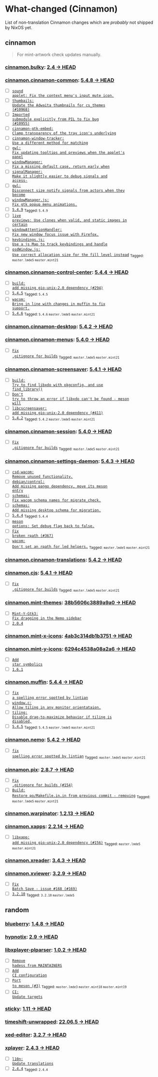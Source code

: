 # What-changed (Cinnamon)

List of non-translation Cinnamon changes which are *probably* not shipped by NixOS yet.
## cinnamon
> For mint-artwork check updates manually.

### [cinnamon.bulky](https://github.com/linuxmint/bulky): [2.4 → HEAD](https://github.com/linuxmint/bulky/compare/2.4...HEAD)




### [cinnamon.cinnamon-common](https://github.com/linuxmint/cinnamon): [5.4.8 → HEAD](https://github.com/linuxmint/cinnamon/compare/5.4.8...HEAD)



- [ ] [<code>sound applet: Fix the context menu's input mute icon.</code>](https://github.com/linuxmint/cinnamon/commit/bc58cf26559a126a516ef64f22593d9788f84d14)
- [ ] [<code>thumbails: Update the Adwaita thumbnails for cs_themes (#10968)</code>](https://github.com/linuxmint/cinnamon/commit/fc09a50236ea4e4aca0ae91f35551ac4e6b49fe7)
- [ ] [<code>Imported submodule explicitly from PIL to fix bug (#10955)</code>](https://github.com/linuxmint/cinnamon/commit/e7d83d98666cfa61ddf73f01d3aefb955622c744)
- [ ] [<code>cinnamon-gtk-embed: Clamp transparency of the tray icon's underlying</code>](https://github.com/linuxmint/cinnamon/commit/100124235fc3509a0f6ca84c11300dbb7e387c26)
- [ ] [<code>cinnamon-window-tracker: Use a different method for matching</code>](https://github.com/linuxmint/cinnamon/commit/9453e6576367491cb7f20a14018fe8ad521d3da7)
- [ ] [<code>gwl: Fix updating tooltips and previews when the applet's panel</code>](https://github.com/linuxmint/cinnamon/commit/d0b2654b6e43d1537eaaeb9ee6011ea64395d93e)
- [ ] [<code>windowManager: Fix a missing default case, return early when</code>](https://github.com/linuxmint/cinnamon/commit/b908d1c2ce7db2a125c81a9aa761334b70e1631a)
- [ ] [<code>signalManager: Make it slightly easier to debug signals and access-</code>](https://github.com/linuxmint/cinnamon/commit/227bfce0625d977e160a565de21140aa2fa8f7a9)
- [ ] [<code>gwl: Disconnect size notify signals from actors when they become</code>](https://github.com/linuxmint/cinnamon/commit/9aff11cd26a3a8b2f135ba1076e3b5d3f8193d50)
- [ ] [<code>windowManager.js: Fix gtk popup menu animations.</code>](https://github.com/linuxmint/cinnamon/commit/414f93a8747f8e50475becfaed03fe17f65ac302)
- [ ] [<code>5.4.9</code>](https://github.com/linuxmint/cinnamon/commit/3b8951121fd220481ae9d892101f90660f4e6e61) <sub>Tagged: <code>5.4.9</code></sub>
- [ ] [<code>live previews: Use clones when valid, and static images in certain</code>](https://github.com/linuxmint/cinnamon/commit/2fe9ec9650f7d65462732e449107e498a1a72620)
- [ ] [<code>windowAttentionHandler: Fix new window focus issue with Firefox.</code>](https://github.com/linuxmint/cinnamon/commit/dccfd2537f9c91cf6535a8ee2c7adb3589fd61d6)
- [ ] [<code>keybindings.js: Use a js Map to track keybindings and handle</code>](https://github.com/linuxmint/cinnamon/commit/e88b1a999b97d524d45d64452c9a3ad0c8189330)
- [ ] [<code>osdWindow.js: Use correct allocation size for the fill level instead</code>](https://github.com/linuxmint/cinnamon/commit/98181340e9894fbe24c4321cbaa17caed0ea46e8) <sub>Tagged: <code>master.lmde5</code> <code>master.mint21</code></sub>

### [cinnamon.cinnamon-control-center](https://github.com/linuxmint/cinnamon-control-center): [5.4.4 → HEAD](https://github.com/linuxmint/cinnamon-control-center/compare/5.4.4...HEAD)



- [ ] [<code>build: add missing gio-unix-2.0 dependency (#294)</code>](https://github.com/linuxmint/cinnamon-control-center/commit/7f5ba6e7a691547840f8482445c09c729e10a397)
- [ ] [<code>5.4.5</code>](https://github.com/linuxmint/cinnamon-control-center/commit/1c476eee4136298eba01eb1994845b5247f5e06f) <sub>Tagged: <code>5.4.5</code></sub>
- [ ] [<code>wacom: Bring in line with changes in muffin to fix support.</code>](https://github.com/linuxmint/cinnamon-control-center/commit/23ba1437a5e5375cb6243dee1110cd766746bc3f)
- [ ] [<code>5.4.6</code>](https://github.com/linuxmint/cinnamon-control-center/commit/b612583036b969a1936e8ec11723355864f6b4bb) <sub>Tagged: <code>5.4.6</code> <code>master.lmde5</code> <code>master.mint21</code></sub>

### [cinnamon.cinnamon-desktop](https://github.com/linuxmint/cinnamon-desktop): [5.4.2 → HEAD](https://github.com/linuxmint/cinnamon-desktop/compare/5.4.2...HEAD)




### [cinnamon.cinnamon-menus](https://github.com/linuxmint/cinnamon-menus): [5.4.0 → HEAD](https://github.com/linuxmint/cinnamon-menus/compare/5.4.0...HEAD)



- [ ] [<code>Fix .gitignore for builds</code>](https://github.com/linuxmint/cinnamon-menus/commit/f9d9a90597896db10592ac67b3a6c8a7b15bc789) <sub>Tagged: <code>master.lmde5</code> <code>master.mint21</code></sub>

### [cinnamon.cinnamon-screensaver](https://github.com/linuxmint/cinnamon-screensaver): [5.4.1 → HEAD](https://github.com/linuxmint/cinnamon-screensaver/compare/5.4.1...HEAD)



- [ ] [<code>build: Try to find libxdo with pkgconfig, and use find_library()</code>](https://github.com/linuxmint/cinnamon-screensaver/commit/7673a6c136ab66e3670919460a87f8887f0ba9b7)
- [ ] [<code>Don't try to throw an error if libxdo can't be found - meson will</code>](https://github.com/linuxmint/cinnamon-screensaver/commit/cfd87cb63316608e7f2a64f68eedcc09cc03d0da)
- [ ] [<code>libcscreensaver: add missing gio-unix-2.0 dependency (#411)</code>](https://github.com/linuxmint/cinnamon-screensaver/commit/8d658e7f313879579322dce666551f132795540b)
- [ ] [<code>5.4.2</code>](https://github.com/linuxmint/cinnamon-screensaver/commit/c9ae1cef31a01a715140d631044556888a00aeab) <sub>Tagged: <code>5.4.2</code> <code>master.lmde5</code> <code>master.mint21</code></sub>

### [cinnamon.cinnamon-session](https://github.com/linuxmint/cinnamon-session): [5.4.0 → HEAD](https://github.com/linuxmint/cinnamon-session/compare/5.4.0...HEAD)



- [ ] [<code>Fix .gitignore for builds</code>](https://github.com/linuxmint/cinnamon-session/commit/29fd37f6d8f94763c13b4f76cd91f047fbccbf81) <sub>Tagged: <code>master.lmde5</code> <code>master.mint21</code></sub>

### [cinnamon.cinnamon-settings-daemon](https://github.com/linuxmint/cinnamon-settings-daemon): [5.4.3 → HEAD](https://github.com/linuxmint/cinnamon-settings-daemon/compare/5.4.3...HEAD)



- [ ] [<code>csd-wacom: Remove unused functionality.</code>](https://github.com/linuxmint/cinnamon-settings-daemon/commit/88e9de536db46ed1bda3777d24e9305d694099c6)
- [ ] [<code>debian/control: Add missing pango dependency, move its meson entry</code>](https://github.com/linuxmint/cinnamon-settings-daemon/commit/928e0ebcb33e9e56fe0631476e7df4e831c174f0)
- [ ] [<code>schemas: Fix wacom schema names for migrate_check.</code>](https://github.com/linuxmint/cinnamon-settings-daemon/commit/a34e269cb771d989b4689acca15edc622065d18b)
- [ ] [<code>schemas: Add missing desktop schema for migration.</code>](https://github.com/linuxmint/cinnamon-settings-daemon/commit/dff79fabd3e0496fc0d7b693f4c00bda798a00a1)
- [ ] [<code>5.4.4</code>](https://github.com/linuxmint/cinnamon-settings-daemon/commit/a33cd01bc45e96bd165717be291e1dc9cea5d578) <sub>Tagged: <code>5.4.4</code></sub>
- [ ] [<code>meson options: Set debug flag back to false.</code>](https://github.com/linuxmint/cinnamon-settings-daemon/commit/cde270d2a41a750493b142cd721abbd3abcd3b83)
- [ ] [<code>Fix broken rpath (#367)</code>](https://github.com/linuxmint/cinnamon-settings-daemon/commit/07b7a670ef6fb2d9cd2b80ee397c1f2de2f9ba0a)
- [ ] [<code>wacom: Don't set an rpath for led helpers.</code>](https://github.com/linuxmint/cinnamon-settings-daemon/commit/e06680ce2db03045c1030be66315a1e382b4a734) <sub>Tagged: <code>master.lmde5</code> <code>master.mint21</code></sub>

### [cinnamon.cinnamon-translations](https://github.com/linuxmint/cinnamon-translations): [5.4.2 → HEAD](https://github.com/linuxmint/cinnamon-translations/compare/5.4.2...HEAD)




### [cinnamon.cjs](https://github.com/linuxmint/cjs): [5.4.1 → HEAD](https://github.com/linuxmint/cjs/compare/5.4.1...HEAD)



- [ ] [<code>Fix .gitignore for builds</code>](https://github.com/linuxmint/cjs/commit/ec0a18fb4455e833300c55608edf25f48fcc82b9) <sub>Tagged: <code>master.lmde5</code> <code>master.mint21</code></sub>

### [cinnamon.mint-themes](https://github.com/linuxmint/mint-themes): [38b5606c3889a9a0 → HEAD](https://github.com/linuxmint/mint-themes/compare/38b5606c3889a9a0bac0e2ab39196f675496982c...HEAD)



- [ ] [<code>Mint-Y-Gtk3: Fix dragging in the Nemo sidebar</code>](https://github.com/linuxmint/mint-themes/commit/207ee1d658633d87e70ad69cbace3d9582a1796e)
- [ ] [<code>2.0.4</code>](https://github.com/linuxmint/mint-themes/commit/73d6cfea807ea84a645f43424c60916cb6214693)

### [cinnamon.mint-x-icons](https://github.com/linuxmint/mint-x-icons): [4ab3c314db1b3751 → HEAD](https://github.com/linuxmint/mint-x-icons/compare/4ab3c314db1b3751d87d5769629b28ac0ca3c671...HEAD)




### [cinnamon.mint-y-icons](https://github.com/linuxmint/mint-y-icons): [6294c4538a08a2a6 → HEAD](https://github.com/linuxmint/mint-y-icons/compare/6294c4538a08a2a6c5fd68e223472d9c144ff8b0...HEAD)



- [ ] [<code>Add star symbolics</code>](https://github.com/linuxmint/mint-y-icons/commit/fa3bbf2d81a2562e44a70fd51829e24d472795ce)
- [ ] [<code>1.6.1</code>](https://github.com/linuxmint/mint-y-icons/commit/57d16eb85f2af40be17e2232d279bb65b689f5b7)

### [cinnamon.muffin](https://github.com/linuxmint/muffin): [5.4.4 → HEAD](https://github.com/linuxmint/muffin/compare/5.4.4...HEAD)



- [ ] [<code>fix a spelling error spotted by lintian</code>](https://github.com/linuxmint/muffin/commit/52a81921654b2ecb07cbc464fed16f71a788fab5)
- [ ] [<code>window.c: Allow tiling in any monitor orientataion.</code>](https://github.com/linuxmint/muffin/commit/c2c62e71a8b5149f577171929156451906e4728c)
- [ ] [<code>tiling: Disable drag-to-maximize behavior if tiling is disabled,</code>](https://github.com/linuxmint/muffin/commit/84a91d99c05f335b69d4e147a9644de15f822b90)
- [ ] [<code>5.4.5</code>](https://github.com/linuxmint/muffin/commit/930de9efb318ef21dd5a12ff48972305cb21890b) <sub>Tagged: <code>5.4.5</code> <code>master.lmde5</code> <code>master.mint21</code></sub>

### [cinnamon.nemo](https://github.com/linuxmint/nemo): [5.4.2 → HEAD](https://github.com/linuxmint/nemo/compare/5.4.2...HEAD)



- [ ] [<code>fix spelling error spotted by lintian</code>](https://github.com/linuxmint/nemo/commit/67a335014749accd12eb187571a071504da04635) <sub>Tagged: <code>master.lmde5</code> <code>master.mint21</code></sub>

### [cinnamon.pix](https://github.com/linuxmint/pix): [2.8.7 → HEAD](https://github.com/linuxmint/pix/compare/2.8.7...HEAD)



- [ ] [<code>Fix .gitignore for builds (#154)</code>](https://github.com/linuxmint/pix/commit/a3ad8d8ea92bb577b5373798bc6f5f5d567e002e)
- [ ] [<code>Build: Restore po/Makefile.in.in from previous commit - removing</code>](https://github.com/linuxmint/pix/commit/73f592ec6178b4d6e97886de4b3c34a0d46e9c58) <sub>Tagged: <code>master.lmde5</code> <code>master.mint21</code></sub>

### [cinnamon.warpinator](https://github.com/linuxmint/warpinator): [1.2.13 → HEAD](https://github.com/linuxmint/warpinator/compare/1.2.13...HEAD)




### [cinnamon.xapps](https://github.com/linuxmint/xapp): [2.2.14 → HEAD](https://github.com/linuxmint/xapp/compare/2.2.14...HEAD)



- [ ] [<code>libxapp: add missing gio-unix-2.0 dependency (#156)</code>](https://github.com/linuxmint/xapp/commit/052081f75d1c1212aeb6a913772723c81607bcb3) <sub>Tagged: <code>master.lmde5</code> <code>master.mint21</code></sub>

### [cinnamon.xreader](https://github.com/linuxmint/xreader): [3.4.3 → HEAD](https://github.com/linuxmint/xreader/compare/3.4.3...HEAD)




### [cinnamon.xviewer](https://github.com/linuxmint/xviewer): [3.2.9 → HEAD](https://github.com/linuxmint/xviewer/compare/3.2.9...HEAD)



- [ ] [<code>Fix Batch Save - issue #168 (#169)</code>](https://github.com/linuxmint/xviewer/commit/8f6f766c905b883eed24d30a11a701f1cb655f71)
- [ ] [<code>3.2.10</code>](https://github.com/linuxmint/xviewer/commit/af24bee9780680f0f8051e84e7afc43d1c283beb) <sub>Tagged: <code>3.2.10</code> <code>master.lmde5</code></sub>
## random

### [blueberry](https://github.com/linuxmint/blueberry): [1.4.8 → HEAD](https://github.com/linuxmint/blueberry/compare/1.4.8...HEAD)




### [hypnotix](https://github.com/linuxmint/hypnotix): [2.9 → HEAD](https://github.com/linuxmint/hypnotix/compare/2.9...HEAD)




### [libxplayer-plparser](https://github.com/linuxmint/xplayer-plparser): [1.0.2 → HEAD](https://github.com/linuxmint/xplayer-plparser/compare/1.0.2...HEAD)



- [ ] [<code>Remove hadess from MAINTAINERS</code>](https://github.com/linuxmint/xplayer-plparser/commit/a5380e43340952309f6771bc26de89847798dc8f)
- [ ] [<code>Add CI configuration</code>](https://github.com/linuxmint/xplayer-plparser/commit/507b84bd9c0dd7c80a0f7333ce2a859ec138956d)
- [ ] [<code>Port to meson (#3)</code>](https://github.com/linuxmint/xplayer-plparser/commit/600ec3dd3705e1968f219ff8ea96aada51ab2f04) <sub>Tagged: <code>master.lmde3</code> <code>master.mint18</code> <code>master.mint19</code></sub>
- [ ] [<code>CI: Update targets</code>](https://github.com/linuxmint/xplayer-plparser/commit/58682a70318ee304271b116d6660beb41ed90cc9)

### [sticky](https://github.com/linuxmint/sticky): [1.11 → HEAD](https://github.com/linuxmint/sticky/compare/1.11...HEAD)




### [timeshift-unwrapped](https://github.com/linuxmint/timeshift): [22.06.5 → HEAD](https://github.com/linuxmint/timeshift/compare/22.06.5...HEAD)




### [xed-editor](https://github.com/linuxmint/xed): [3.2.7 → HEAD](https://github.com/linuxmint/xed/compare/3.2.7...HEAD)




### [xplayer](https://github.com/linuxmint/xplayer): [2.4.3 → HEAD](https://github.com/linuxmint/xplayer/compare/2.4.3...HEAD)



- [ ] [<code>l10n: Update translations</code>](https://github.com/linuxmint/xplayer/commit/639a966aaaee04e5e65dd22f82bc2b59684364ae)
- [ ] [<code>2.4.4</code>](https://github.com/linuxmint/xplayer/commit/2d2700a08d67a92420e8ca775fab8167d42d57b0) <sub>Tagged: <code>2.4.4</code></sub>
